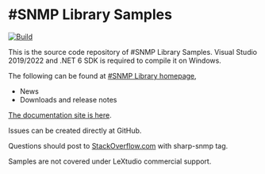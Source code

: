 \#SNMP Library Samples
======================
[![Build](https://img.shields.io/github/actions/workflow/status/lextudio/sharpsnmplib-samples/dotnetcore.yml?branch=master&style=flat-square)](https://github.com/lextudio/sharpsnmplib-samples/actions/workflows/dotnetcore.yml)

This is the source code repository of #SNMP Library Samples. Visual Studio 2019/2022 and .NET 6 SDK is required to compile it on Windows.

The following can be found at [#SNMP Library homepage](https://sharpsnmp.com),

* News
* Downloads and release notes

[The documentation site is here](https://docs.sharpsnmp.com).

Issues can be created directly at GitHub.

Questions should post to [StackOverflow.com](https://stackoverflow.com) with sharp-snmp tag. 

Samples are not covered under LeXtudio commercial support.
